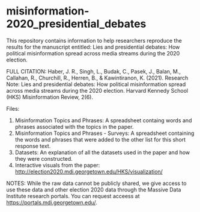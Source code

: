 # misinformation-2020_presidential_debates

This repository contains information to help researchers reproduce the results for the manuscript entitled: Lies and presidential debates: How political misinformation spread across media streams during the 2020 election.

FULL CITATION: 
Haber, J. R., Singh, L., Budak, C., Pasek, J., Balan, M., Callahan, R., Churchill, R., Herren, B., & Kawintiranon, K. (2021). Research Note: Lies and presidential debates: How political misinformation spread across media streams during the 2020 election. Harvard Kennedy School (HKS) Misinformation Review, 2(6).

Files:
1. Misinformation Topics and Phrases: A spreadsheet containg words and phrases associated with the topics in the paper.
2. Misinformation Topics and Phrases - Surveys: A spreadsheet containing the words and phrases that were added to the other list for this short response text.
3. Datasets: An explanation of all the datasets used in the paper and how they were constructed. 
4. Interactive visuals from the paper: http://election2020.mdi.georgetown.edu/HKS/visualization/


NOTES: While the raw data cannot be publicly shared, we give access to use these data and other election 2020 data through the Massive Data Institute research portals. You can request acceess at https://portals.mdi.georgetown.edu/.
